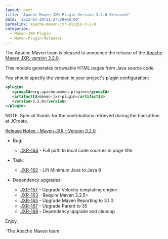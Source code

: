 ```yaml
---
layout: post
title: "Apache Maven JXR Plugin Version 3.2.0 Released"
date: '2022-03-20T21:27:29+00:00'
permalink: apache-maven-jxr-plugin-3-2-0
categories:
  - Maven-JXR-Plugin
  - Maven-Plugin-Releases
---
```

The Apache Maven team is pleased to announce the release of the
[Apache Maven JXR, version 3.2.0](https://maven.apache.org/jxr/maven-jxr-plugin/).

This module generates browsable HTML pages from Java source code.

You should specify the version in your project's plugin configuration:

```xml
<plugin>
   <groupId>org.apache.maven.plugins</groupId>
   <artifactId>maven-jxr-plugin</artifactId>
   <version>3.2.0</version>
</plugin>
```

NOTE: Special thanks for the contributions retrieved during the hackathon at JCreate.

<!-- more -->

[Release Notes - Maven JXR - Version 3.2.0](https://issues.apache.org/jira/secure/ReleaseNote.jspa?projectId=12317527&version=12330848)

* Bug:

    * [JXR-164](https://issues.apache.org/jira/browse/JXR-164) - Full path to local code sources in page title

* Task:

    * [JXR-162](https://issues.apache.org/jira/browse/JXR-162) - Lift Minimum Java to Java 8

* Dependency upgrades:

    * [JXR-157](https://issues.apache.org/jira/browse/JXR-157) - Upgrade Velocity templating engine
    * [JXR-163](https://issues.apache.org/jira/browse/JXR-163) - Require Maven 3.2.5+
    * [JXR-165](https://issues.apache.org/jira/browse/JXR-165) - Upgrade Maven Reporting to 3.1.0
    * [JXR-167](https://issues.apache.org/jira/browse/JXR-167) - Upgrade Parent to 35
    * [JXR-168](https://issues.apache.org/jira/browse/JXR-168) - Dependency upgrade and cleanup

Enjoy,

-The Apache Maven team 
